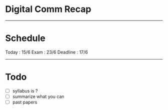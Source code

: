 # Digital Comm Recap
---

# Schedule
Today : 15/6
Exam  : 23/6
Deadline : 17/6

---

# Todo

* [ ] syllabus is ?
* [ ] summarize what you can
* [ ] past papers

